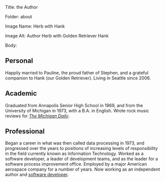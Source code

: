 Title:  the Author

Folder: about

Image Name: Herb with Hank

Image Alt: Author Herb with Golden Retriever Hank

Body: 

## Personal

Happily married to Pauline, the proud father of Stephen, and a grateful companion to Hank (our Golden Retriever). Living in Seattle since 2006. 

## Academic

Graduated from Annapolis Senior High School in 1969, and from the University of Michigan in 1973, with a B.A. in English. Wrote rock music reviews for [*The Michigan Daily*](https://www.michigandaily.com/).

## Professional

Began a career in what was then called data processing in 1973, and progressed over the years to positions of increasing levels of responsibility in the field currently known as Information Technology. Worked as a software developer, a leader of development teams, and as the leader for a software process improvement office. Employed by a major American aerospace company for a number of years. Now working as an independent author and [software developer][nn]. 

[nn]: https://notenik.net
